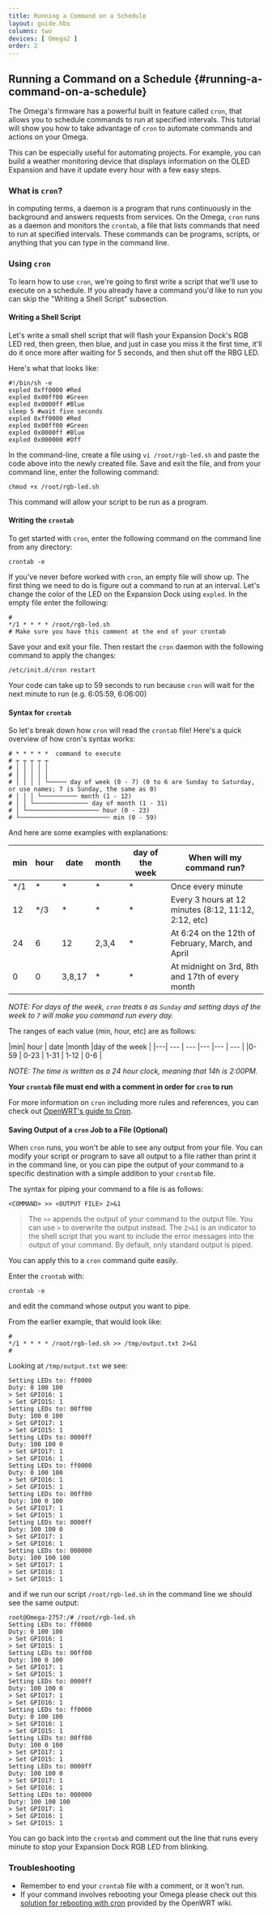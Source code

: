 ```yaml
---
title: Running a Command on a Schedule
layout: guide.hbs
columns: two
devices: [ Omega2 ]
order: 2
---
```


## Running a Command on a Schedule {#running-a-command-on-a-schedule}

The Omega's firmware has a powerful built in feature called `cron`, that allows you to schedule commands to run at specified intervals. This tutorial will show you how to take advantage of `cron` to automate commands and actions on your Omega.

This can be especially useful for automating projects. For example, you can build a weather monitoring device that displays information on the OLED Expansion and have it update every hour with a few easy steps.




### What is `cron`?

In computing terms, a daemon is a program that runs continuously in the background and answers requests from services. On the Omega, `cron` runs as a daemon and monitors the `crontab`, a file that lists commands that need to run at specified intervals. These commands can be programs, scripts, or anything that you can type in the command line.


### Using `cron`

To learn how to use `cron`, we're going to first write a script that we'll use to execute on a schedule. If you already have a command you'd like to run you can skip the "Writing a Shell Script" subsection.

#### Writing a Shell Script

Let's write a small shell script that will flash your Expansion Dock's RGB LED red, then green, then blue, and just in case you miss it the first time, it'll do it once more after waiting for 5 seconds, and then shut off the RBG LED.

Here's what that looks like:

```
#!/bin/sh -e
expled 0xff0000 #Red
expled 0x00ff00 #Green
expled 0x0000ff #Blue
sleep 5 #wait five seconds
expled 0xff0000 #Red
expled 0x00ff00 #Green
expled 0x0000ff #Blue
expled 0x000000 #Off
```


In the command-line, create a file using `vi /root/rgb-led.sh` and paste the code above into the newly created file. Save and exit the file, and from your command line, enter the following command:

```
chmod +x /root/rgb-led.sh
```

This command will allow your script to be run as a program.

#### Writing the `crontab`

To get started with `cron`, enter the following command on the command line from any directory:

```
crontab -e
```

If you've never before worked with `cron`, an empty file will show up. The first thing we need to do is figure out a command to run at an interval. Let's change the color of the LED on the Expansion Dock using `expled`. In the empty file enter the following:


```
#
*/1 * * * * /root/rgb-led.sh
# Make sure you have this comment at the end of your crontab
```

Save your and exit your file. Then restart the `cron` daemon with the following command to apply the changes:

```
/etc/init.d/cron restart
```


Your code can take up to 59 seconds to run because `cron` will wait for the next minute to run (e.g. 6:05:59, 6:06:00)


#### Syntax for `crontab`
So let's break down how `cron` will read the `crontab` file! Here's a quick overview of how cron's syntax works:

```
# * * * * *  command to execute
# ┬ ┬ ┬ ┬ ┬
# │ │ │ │ │
# │ │ │ │ │
# │ │ │ │ └───── day of week (0 - 7) (0 to 6 are Sunday to Saturday, or use names; 7 is Sunday, the same as 0)
# │ │ │ └────────── month (1 - 12)
# │ │ └─────────────── day of month (1 - 31)
# │ └──────────────────── hour (0 - 23)
# └───────────────────────── min (0 - 59)
```

And here are some examples with explanations:

|min| hour | date |month |day of the week | When will my command run? |
|---| --- | --- |--- |--- | --- |
|*/1 | * | * | * | * | Once every minute |
|12 | */3 | * | * | * | Every 3 hours at 12 minutes (8:12, 11:12, 2:12, etc) |
|24 | 6 | 12 | 2,3,4 | * | At 6:24 on the 12th of February, March, and April |
|0 | 0 | 3,8,17 | * | * | At midnight on 3rd, 8th and 17th of every month |

*NOTE: For days of the week, `cron` treats `0` as `Sunday` and setting days of the week to `7` will make you command run every day.*


The ranges of each value (min, hour, etc) are as follows:

|min| hour | date |month |day of the week |
|---| --- | --- |--- |--- | --- |
|0-59 | 0-23 | 1-31 | 1-12 | 0-6 |

*NOTE: The time is written as a 24 hour clock, meaning that 14h is 2:00PM.*


**Your `crontab` file must end with a comment in order for `cron` to run**

For more information on `cron` including more rules and references, you can check out [OpenWRT's guide to Cron](https://wiki.openwrt.org/doc/howto/cron).

#### Saving Output of a `cron` Job to a File (Optional)

When `cron` runs, you won't be able to see any output from your file. You can modify your script or program to save all output to a file rather than print it in the command line, or you can pipe the output of your command to a specific destination with a simple addition to your `crontab` file.

The syntax for piping your command to a file is as follows:

```
<COMMAND> >> <OUTPUT FILE> 2>&1
```

> The `>>` appends the output of your command to the output file. You can use `>` to overwrite the output instead. The `2>&1` is an indicator to the shell script that you want to include the error messages into the output of your command. By default, only standard output is piped.


You can apply this to a `cron` command quite easily.

Enter the `crontab` with:

```
crontab -e
```

and edit the command whose output you want to pipe.

From the earlier example, that would look like:

```
#
*/1 * * * * /root/rgb-led.sh >> /tmp/output.txt 2>&1
#
```

Looking at `/tmp/output.txt` we see:

```
Setting LEDs to: ff0000
Duty: 0 100 100
> Set GPIO16: 1
> Set GPIO15: 1
Setting LEDs to: 00ff00
Duty: 100 0 100
> Set GPIO17: 1
> Set GPIO15: 1
Setting LEDs to: 0000ff
Duty: 100 100 0
> Set GPIO17: 1
> Set GPIO16: 1
Setting LEDs to: ff0000
Duty: 0 100 100
> Set GPIO16: 1
> Set GPIO15: 1
Setting LEDs to: 00ff00
Duty: 100 0 100
> Set GPIO17: 1
> Set GPIO15: 1
Setting LEDs to: 0000ff
Duty: 100 100 0
> Set GPIO17: 1
> Set GPIO16: 1
Setting LEDs to: 000000
Duty: 100 100 100
> Set GPIO17: 1
> Set GPIO16: 1
> Set GPIO15: 1
```

and if we run our script `/root/rgb-led.sh` in the command line we should see the same output:

```
root@Omega-2757:/# /root/rgb-led.sh
Setting LEDs to: ff0000
Duty: 0 100 100
> Set GPIO16: 1
> Set GPIO15: 1
Setting LEDs to: 00ff00
Duty: 100 0 100
> Set GPIO17: 1
> Set GPIO15: 1
Setting LEDs to: 0000ff
Duty: 100 100 0
> Set GPIO17: 1
> Set GPIO16: 1
Setting LEDs to: ff0000
Duty: 0 100 100
> Set GPIO16: 1
> Set GPIO15: 1
Setting LEDs to: 00ff00
Duty: 100 0 100
> Set GPIO17: 1
> Set GPIO15: 1
Setting LEDs to: 0000ff
Duty: 100 100 0
> Set GPIO17: 1
> Set GPIO16: 1
Setting LEDs to: 000000
Duty: 100 100 100
> Set GPIO17: 1
> Set GPIO16: 1
> Set GPIO15: 1
```

You can go back into the `crontab` and comment out the line that runs every minute to stop your Expansion Dock RGB LED from blinking.


### Troubleshooting

* Remember to end your `crontab` file with a comment, or it won't run.
* If your command involves rebooting your Omega please check out this [solution for rebooting with cron](https://wiki.openwrt.org/doc/howto/cron#periodic_reboot_of_a_router) provided by the OpenWRT wiki.
